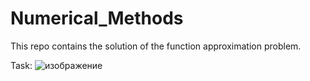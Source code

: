 # Numerical_Methods
This repo contains the solution of the function approximation problem.

Task:
![изображение](https://user-images.githubusercontent.com/97748114/211312800-e98301bc-bc1c-4965-9618-ace7aa84821d.png)
